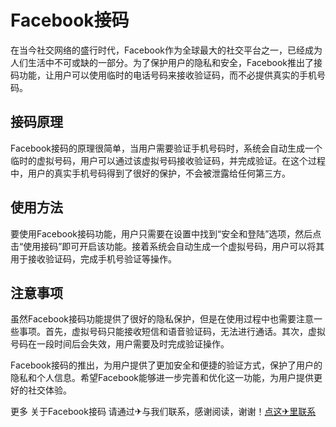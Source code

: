 # Facebook接码

在当今社交网络的盛行时代，Facebook作为全球最大的社交平台之一，已经成为人们生活中不可或缺的一部分。为了保护用户的隐私和安全，Facebook推出了接码功能，让用户可以使用临时的电话号码来接收验证码，而不必提供真实的手机号码。

## 接码原理

Facebook接码的原理很简单，当用户需要验证手机号码时，系统会自动生成一个临时的虚拟号码，用户可以通过该虚拟号码接收验证码，并完成验证。在这个过程中，用户的真实手机号码得到了很好的保护，不会被泄露给任何第三方。

## 使用方法

要使用Facebook接码功能，用户只需要在设置中找到“安全和登陆”选项，然后点击“使用接码”即可开启该功能。接着系统会自动生成一个虚拟号码，用户可以将其用于接收验证码，完成手机号验证等操作。

## 注意事项

虽然Facebook接码功能提供了很好的隐私保护，但是在使用过程中也需要注意一些事项。首先，虚拟号码只能接收短信和语音验证码，无法进行通话。其次，虚拟号码在一段时间后会失效，用户需要及时完成验证操作。

Facebook接码的推出，为用户提供了更加安全和便捷的验证方式，保护了用户的隐私和个人信息。希望Facebook能够进一步完善和优化这一功能，为用户提供更好的社交体验。

更多 关于Facebook接码 请通过✈与我们联系，感谢阅读，谢谢！[点这✈里联系](https://abc.k02.cc)